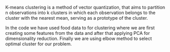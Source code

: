 K-means clustering is a method of vector quantization, that aims to partition n observations into k clusters in which each observation belongs to the cluster with the nearest mean, serving as a prototype of the cluster.

In the code we have used food data to for clustering where we are first creating some features from the data and after that applying PCA for dimensionality reduction.
Finally we are using elbow method to select optimal cluster for our problem.
